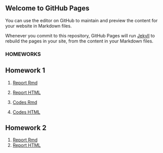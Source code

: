 ## Welcome to GitHub Pages

You can use the editor on GitHub to maintain and preview the content for your website in Markdown files.

Whenever you commit to this repository, GitHub Pages will run [Jekyll](https://jekyllrb.com/) to rebuild the pages in your site, from the content in your Markdown files.

### HOMEWORKS
## Homework 1
1. [Report Rmd](Files/2021402255.Rmd)

2. [Report HTML](Files/2021402255.nb.html)

3. [Codes Rmd](Files/2021402255-Codes.Rmd)

4. [Codes HTML](Files/2021402255-Codes.nb.html)

## Homework 2
1. [Report Rmd](Files/IE582_HW2.Rmd)
2. [Report HTML](Files/IE582_HW2.html)

